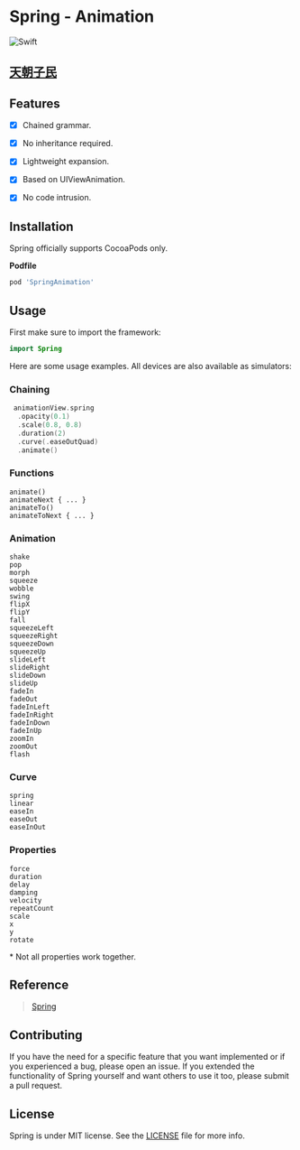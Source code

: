 
# Spring - Animation

![Swift](https://img.shields.io/badge/Swift-5.0-orange.svg)

## [天朝子民](README_CN.md)

## Features

- [x] Chained grammar.
- [x] No inheritance required.
- [x] Lightweight expansion.
- [x] Based on UIViewAnimation.
- [x] No code intrusion.


## Installation

Spring officially supports CocoaPods only.

**Podfile**

```ruby
pod 'SpringAnimation'
```

## Usage

First make sure to import the framework:

```swift
import Spring
```

Here are some usage examples. All devices are also available as simulators:

### Chaining

```swift
 animationView.spring
  .opacity(0.1)
  .scale(0.8, 0.8)
  .duration(2)
  .curve(.easeOutQuad)
  .animate()
```

### Functions
    animate()
    animateNext { ... }
    animateTo()
    animateToNext { ... }

### Animation
    shake
    pop
    morph
    squeeze
    wobble
    swing
    flipX
    flipY
    fall
    squeezeLeft
    squeezeRight
    squeezeDown
    squeezeUp
    slideLeft
    slideRight
    slideDown
    slideUp
    fadeIn
    fadeOut
    fadeInLeft
    fadeInRight
    fadeInDown
    fadeInUp
    zoomIn
    zoomOut
    flash

### Curve
    spring
    linear
    easeIn
    easeOut
    easeInOut

### Properties
    force
    duration
    delay
    damping
    velocity
    repeatCount
    scale
    x
    y
    rotate

\* Not all properties work together.

## Reference

> [Spring](https://github.com/MengTo/Spring)

## Contributing

If you have the need for a specific feature that you want implemented or if you experienced a bug, please open an issue.
If you extended the functionality of Spring yourself and want others to use it too, please submit a pull request.


## License

Spring is under MIT license. See the [LICENSE](LICENSE) file for more info.
